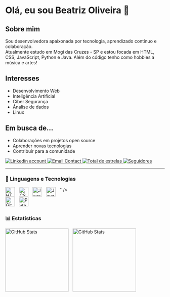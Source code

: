 # Olá, eu sou Beatriz Oliveira 👋

## Sobre mim

Sou desenvolvedora apaixonada por tecnologia, aprendizado contínuo e colaboração.  
Atualmente estudo em Mogi das Cruzes - SP e estou focada em HTML, CSS, JavaScript, Python e Java. Além do código tenho como hobbies a música e artes!

## Interesses

- Desenvolvimento Web
- Inteligência Artificial
- Ciber Segurança
- Ánalise de dados
- Linux

## Em busca de...

- Colaborações em projetos open source
- Aprender novas tecnologias
- Contribuir para a comunidade

<p align="left">
    <a href="https://www.linkedin.com/in/beatriz-de-jesus-oliveira">
    <img
        alt="Linkedin account"
        title="Follow me on Linkedin"
        src="https://cdn.jsdelivr.net/gh/devicons/devicon@latest/icons/linkedin/linkedin-original.svg"
        />
    </a>
    <a href="mailto:beatrizjoliveira.dev@gmail.com">
      <img 
        alt="Email Contact" 
        title="Entre em contato por email" 
        src="https://custom-icon-badges.demolab.com/badge/Email-seu.email@gmail.com-blue?style=for-the-badge&logo=gmail&logoColor=white"
      />
    </a>
    <a href="https://github.com/Larissakich?tab=repositories&sort=stargazers">
        <img 
            alt="Total de estrelas" 
            title="Total de estrelas GitHub" 
            src="https://custom-icon-badges.demolab.com/github/stars/beatr-hub?color=55960c&style=for-the-badge&labelColor=488207&logo=star&label=estrelas"
        />
    </a>
    <a href="https://github.com/beatr-hub?tab=followers">
        <img 
            alt="Seguidores" 
            title="Me siga no GitHub" 
            src="https://custom-icon-badges.demolab.com/github/followers/beatr-hub?color=236ad3&labelColor=1155ba&style=for-the-badge&logo=github&label=Seguidores&logoColor=white"
        />
    </a>
</p>

---

### 🤖 Linguagens e Tecnologias

<img 
    align="left" 
    alt="HTML"
    title="HTML" 
    width="30px" 
    style="padding-right: 10px;" 
    src="https://cdn.jsdelivr.net/gh/devicons/devicon@latest/icons/html5/html5-original.svg" 
/>
<img 
    align="left" 
    alt="CSS" 
    title="CSS"
    width="30px" 
    style="padding-right: 10px;" 
    src="https://cdn.jsdelivr.net/gh/devicons/devicon@latest/icons/css3/css3-original.svg" 
/>
<img 
    align="left" 
    alt="JavaScript" 
    title="JavaScript"
    width="30px" 
    style="padding-right: 10px;" 
    src="https://cdn.jsdelivr.net/gh/devicons/devicon@latest/icons/javascript/javascript-original.svg" 
/>

<img 
    align="left" 
    alt="Java" 
    title="Java"
    width="30px" 
    style="padding-right: 10px;" 
    src="https://cdn.jsdelivr.net/gh/devicons/devicon@latest/icons/java/java-original-wordmark.svg"/>" 
/>

<img 
    align="left" 
    alt="Git" 
    title="Git"
    width="30px" 
    style="padding-right: 10px;" 
    src="https://cdn.jsdelivr.net/gh/devicons/devicon@latest/icons/git/git-original.svg" 
/>
<img 
    align="left" 
    alt="Python" 
    title="Python"
    width="30px" 
    style="padding-right: 10px;" 
    src="https://cdn.jsdelivr.net/gh/devicons/devicon@latest/icons/python/python-original.svg" 
/>

<br/>
<br/>

### 📊 Estatísticas

<p>
  <img 
    align="left" 
    alt="GitHub Stats" 
    height="200" 
    style="padding-right: 10px;" 
    src="https://github-readme-stats.vercel.app/api?username=beatr-hub&show_icons=true&theme=tokyonight&include_all_commits=true&locale=pt-br" 
  />

<img 
      align="left" 
      alt="GitHub Stats" 
      height="200" 
      src="https://github-readme-stats.vercel.app/api/top-langs/?username=beatr-hub&theme=tokyonight&layout=compact&custom_title=Tecnologias&langs_count=9" 
  />

</p>
